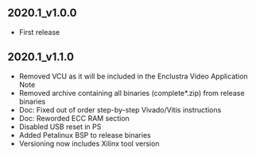 ## 2020.1_v1.0.0
* First release
## 2020.1_v1.1.0
* Removed VCU as it will be included in the Enclustra Video Application Note
* Removed archive containing all binaries (complete*.zip) from release binaries
* Doc: Fixed out of order step-by-step Vivado/Vitis instructions
* Doc: Reworded ECC RAM section
* Disabled USB reset in PS
* Added Petalinux BSP to release binaries
* Versioning now includes Xilinx tool version
